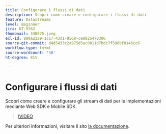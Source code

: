 ```yaml
---
title: Configurare i flussi di dati
description: Scopri come creare e configurare i flussi di dati
feature: Datastreams
level: Beginner
jira: KT-9762
thumbnail: 340825.jpeg
exl-id: 890a2129-1c17-43d1-9568-ce8025470306
source-git-commit: d4d5433c2a975d5ac0011d7bdc7f590bf8146cc6
workflow-type: tm+mt
source-wordcount: '38'
ht-degree: 81%

---
```


# Configurare i flussi di dati

Scopri come creare e configurare gli stream di dati per le implementazioni mediante Web SDK e Mobile SDK.

>[!VIDEO](https://video.tv.adobe.com/v/340825?quality=12&learn=on)

Per ulteriori informazioni, visitare il sito [la documentazione](https://experienceleague.adobe.com/docs/experience-platform/edge/fundamentals/datastreams.html?lang=it).
